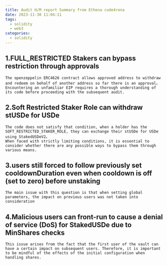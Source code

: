 ```yaml
---
title: Audit H/M report Summary from Ethena code4rena
date: 2023-11-30 11:04:11
tags:
  - solidity
  - web3
categories:
  - solidity
---
```


## 1.FULL_RESTRICTED Stakers can bypass restriction through approvals
    The openzeppelin ERC4626 contract allows approved address to withdraw and redeem on behalf of another address so far there is an approval。
    Encountering an unfamiliar EIP requires a thorough understanding of its code before proceeding with the subsequent audit.

## 2.Soft Restricted Staker Role can withdraw stUSDe for USDe
    The code does not satisfy that condition, when a holder has the SOFT_RESTRICTED_STAKER_ROLE, they can exchange their stUSDe for USDe using StakedUSDeV2。
    When faced with strictly limiting conditions, it is essential to consider whether there are any possible ways to bypass them through various means.

## 3.users still forced to follow previously set cooldownDuration even when cooldown is off (set to zero) before unstaking
    The main issue with this question is that when setting global parameters, the impact on previous users was not taken into consideration

## 4.Malicious users can front-run to cause a denial of service (DoS) for StakedUSDe due to MinShares checks
    This issue arises from the fact that the first user of the vault can have a certain impact on subsequent users. Therefore, it is important to be mindful of the effects of the initial configuration when handling shares.
